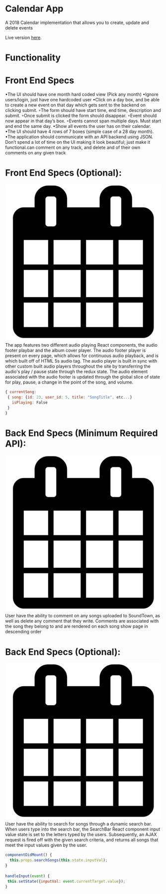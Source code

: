 # Calendar App

A 2018 Calendar implementation that allows you to create, update and delete events

Live version [here](http://soundtown.herokuapp.com/#/).

# Functionality

# Front End Specs
•The UI should have one month hard coded view (Pick any month)
•Ignore users/login, just have one hardcoded user
•Click on a day box, and be able to create a new event on that day which gets sent to the backend on clicking submit.
 ◦The form should have start time, end time, description and submit.
 ◦Once submit is clicked the form should disappear.
 ◦Event should now appear in that day’s box.
 ◦Events cannot span multiple days. Must start and end the same day.
•Show all events the user has on their calendar.
•The UI should have 4 rows of 7 boxes (simple case of a 28 day month).
•The application should communicate with an API backend using JSON. Don’t spend a lot of time on the UI making it look beautiful; just make it functional.can comment on any track, and delete and of their own comments on any given track

# Front End Specs (Optional):
![Optional Text](./app/assets/images/cal.png)
The app features two different audio playing React components, the audio footer playbar and the album cover player.  The audio footer player is present on every page, which allows for continuous audio playback, and is which built off of HTML 5s audio tag. The audio player is built in sync with other custom built audio players throughout the site by transferring the audio's play / pause state through the redux state.  The audio element associated with the audio footer is updated through the global slice of state for play, pause, a change in the point of the song, and volume.

```javascript
{ currentSong:
 { song: {id: 23, user_id: 5, title: "SongTitle", etc...}
   isPlaying: False
 }
}
```

# Back End Specs (Minimum Required API):
![Optional Text](./app/assets/images/cal.png)
User have the ability to comment on any songs uploaded to SoundTown, as well as delete any comment that they write.  Comments are associated with the song they belong to and are rendered on each song show page in descending order

# Back End Specs (Optional):
![Optional Text](./app/assets/images/cal.png)
User have the ability to search for songs through a dynamic search bar.  When users type into the search bar, the SearchBar React component input value state is set to the letters typed by the users.  Subsequently, an AJAX request is fired off with the given search criteria, and returns all songs that meet the input values given by the user.

```javascript
componentDidMount() {
  this.props.searchSongs(this.state.inputVal);
}

handleInput(event) {
 this.setState({inputVal: event.currentTarget.value});
}
```
